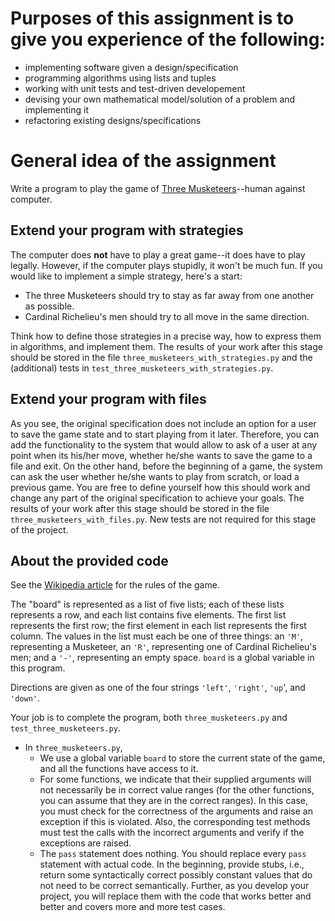 <html>
    <h1>Purposes of this assignment is to give you experience of the following:</h1>
    <ul>
      <li> implementing software given a design/specification</li>
      <li> programming algorithms using lists and tuples </li>
      <li> working with unit tests and test-driven developement </li>
      <li> devising your own mathematical model/solution of a problem and implementing it </li>
      <li> refactoring existing designs/specifications </li>
    </ul>
    <h1>General idea of the assignment</h1>
    <p>Write a program to play the game of <a href="http://en.wikipedia.org/wiki/Three_Musketeers_%28game%29">Three
        Musketeers</a>--human against computer.</p>   
    <h2>Extend your program with strategies</h2>
    <p>The computer does <strong>not</strong> have to play a great game--it does have to
      play legally. However, if the computer plays stupidly, it won't be much
      fun. If you would like to implement a simple strategy, here's a start:</p>
    <ul>
      <li>The three Musketeers should try to stay as far away from one another
        as possible. </li>
      <li>Cardinal Richelieu's men should try to all move in the same direction.</li>
    </ul>
    Think how to define those strategies in a precise way, how to express them in algorithms, and implement them. 
    The results of your work
    after this stage should be stored in the file <code>three_musketeers_with_strategies.py</code>
    and the (additional) tests in <code>test_three_musketeers_with_strategies.py</code>.
    </p>  
    <h2>Extend your program with files</h2>
    <p> As you see, the original specification does not include an option for a user to save
    the game state and to start playing from it later. Therefore, you can add the functionality to the
    system that would allow to ask of a user at any point when its his/her move, whether he/she wants
    to save the game to a file and exit. On the other hand, before the beginning of a game, the system 
    can ask the user whether he/she wants to play from scratch, or load a previous game. You are free
    to define yourself how this should work and change any part of the original specification to 
    achieve your goals. The results of your work
    after this stage should be stored in the file <code>three_musketeers_with_files.py</code>. New tests are 
    not required for this stage of the project.
    </p>    
    <h2>About the provided code </h2>
    <p>See the <a href="http://en.wikipedia.org/wiki/Three_Musketeers_%28game%29">Wikipedia
        article</a> for the rules of the game.</p>
    <p>The "board" is represented as a list of five lists; each of these lists
      represents a row, and each list contains five elements. The first list
      represents the first row; the first element in each list represents the
      first column. The values in the list must each be one of three things: an
      <code>'M'</code>, representing a Musketeer, an <code>'R'</code>,
      representing one of Cardinal Richelieu's men; and a <code>'-'</code>,
      representing an empty space. <code>board</code> is a
      global variable in this program.</p>
    <p>Directions are given as one of the four strings <code>'left'</code>, <code>'right'</code>,
      <code>'up</code>', and <code>'down'</code>.</p>
    <p>Your job is to complete the program,  both <code>three_musketeers.py</code>
      and <code>test_three_musketeers.py</code>.</p>
    <ul>
      <li>In <code>three_musketeers.py</code>,
        <ul>
          <li>We use a global variable <code>board</code> to store the current state of 
            the game, and all the functions have access to it.
          <li>For some functions, we indicate that their supplied arguments will not necessarily be 
            in correct value ranges (for the other functions, you can assume that they are in 
            the correct ranges). In this case, you must check for the correctness of the arguments
            and raise an exception if this is violated. Also, the corresponding test methods must
            test the calls with the incorrect arguments and verify if the exceptions are raised.
          <li>The <code>pass</code> statement does nothing. You should replace
            every <code>pass</code> statement with actual code. In the beginning, provide stubs, i.e., 
            return some syntactically correct possibly constant values that do not need to be correct
            semantically. Further, as you develop your project, you will replace them with the code
            that works better and better and covers more and more test cases.</li>
        </ul>
      </li>
 </html>
